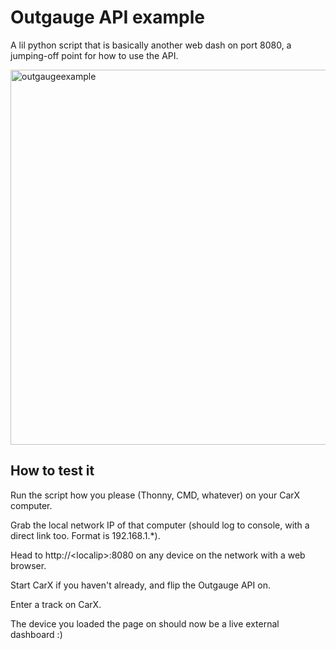 # Outgauge API example

A lil python script that is basically another web dash on port 8080, a jumping-off point for how to use the API.

<img width="600" alt="outgaugeexample" src="https://github.com/user-attachments/assets/8fde0ece-570c-4944-862f-d7c270faffa7" />

## How to test it

Run the script how you please (Thonny, CMD, whatever) on your CarX computer.

Grab the local network IP of that computer (should log to console, with a direct link too. Format is 192.168.1.\*).

Head to http://\<localip\>:8080 on any device on the network with a web browser.

Start CarX if you haven't already, and flip the Outgauge API on.

Enter a track on CarX.

The device you loaded the page on should now be a live external dashboard :)
